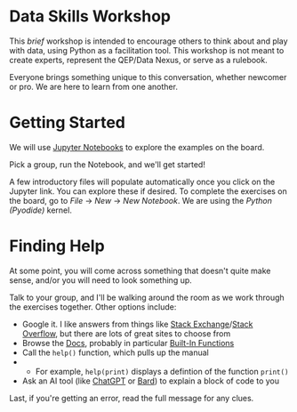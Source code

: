 # Data Skills Workshop

This _brief_ workshop is intended to encourage others to think about and play with data, using Python as a facilitation tool. This workshop is not meant to create experts, represent the QEP/Data Nexus, or serve as a rulebook. 

Everyone brings something unique to this conversation, whether newcomer or pro. We are here to learn from one another.

# Getting Started
We will use [Jupyter Notebooks](https://jupyter.org/try-jupyter/lab?path=notebooks%2FIntro.ipynb) to explore the examples on the board. 

Pick a group, run the Notebook, and we'll get started!

A few introductory files will populate automatically once you click on the Jupyter link. You can explore these if desired. To complete the exercises on the board, go to _File_ -> _New_ -> _New Notebook_. We are using the _Python (Pyodide)_ kernel. 

# Finding Help
At some point, you will come across something that doesn't quite make sense, and/or you will need to look something up. 

Talk to your group, and I'll be walking around the room as we work through the exercises together. Other options include:
* Google it. I like answers from things like [Stack Exchange](https://stackexchange.com/)/[Stack Overflow](https://stackoverflow.com/), but there are lots of great sites to choose from
* Browse the [Docs](https://docs.python.org/3/index.html), probably in particular [Built-In Functions](https://docs.python.org/3/library/functions.html)
* Call the `help()` function, which pulls up the manual
* * For example, `help(print)` displays a defintion of the function `print()`
* Ask an AI tool (like [ChatGPT](https://chat.openai.com/) or [Bard](https://bard.google.com/)) to explain a block of code to you

Last, if you're getting an error, read the full message for any clues.  
